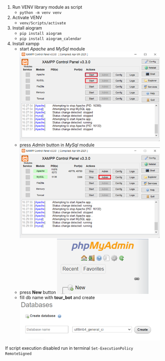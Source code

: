 1) Run VENV library module as script 
   * `python -m venv venv`
2) Activate VENV
    * `venv/Scripts/activate`
3) Install aiogram
    * `pip install aiogram`
    * `pip install aiogram_calendar`
4) Install xampp
    * start *Apache* and *MySql* module
   ![img_1.png](img_1.png)
    * press *Admin* button in *MySql* module
   ![img_2.png](img_2.png)
    * press **New** button
   ![img_3.png](img_3.png)
    * fill db name with **tour_bot** and create
   ![img_5.png](img_5.png)
   
If script execution disabled
    run in terminal
        `Set-ExecutionPolicy RemoteSigned`
